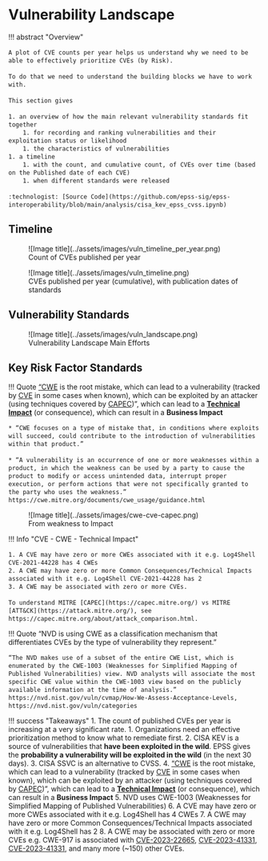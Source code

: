 # Vulnerability Landscape 

!!! abstract "Overview"

    A plot of CVE counts per year helps us understand why we need to be able to effectively prioritize CVEs (by Risk).

    To do that we need to understand the building blocks we have to work with.

    This section gives

    1. an overview of how the main relevant vulnerability standards fit together
        1. for recording and ranking vulnerabilities and their exploitation status or likelihood
        1. the characteristics of vulnerabilities
    1. a timeline
        1. with the count, and cumulative count, of CVEs over time (based on the Published date of each CVE)
        1. when different standards were released

    :technologist: [Source Code](https://github.com/epss-sig/epss-interoperability/blob/main/analysis/cisa_kev_epss_cvss.ipynb) 

## Timeline

<figure markdown>
  ![Image title](../assets/images/vuln_timeline_per_year.png)
  <figcaption>Count of CVEs published per year</figcaption>
</figure>

<figure markdown>
  ![Image title](../assets/images/vuln_timeline.png)
  <figcaption>CVEs published per year (cumulative), with publication dates of standards</figcaption>
</figure>


## Vulnerability Standards 
 
<figure markdown>
  ![Image title](../assets/images/vuln_landscape.png)
  <figcaption>Vulnerability Landscape Main Efforts</figcaption>
</figure>


## Key Risk Factor Standards

!!! Quote
    [“CWE](https://cwe.mitre.org/) is the root mistake, which can lead to a vulnerability (tracked by [CVE](https://cve.mitre.org/) in some cases when known), which can be exploited by an attacker (using techniques covered by [CAPEC](https://capec.mitre.org/))”, which can lead to a **[Technical Impact](https://capec.mitre.org/custom/view.html?id=1000)** (or consequence), which can result in a **Business Impact**

    * “CWE focuses on a type of mistake that, in conditions where exploits will succeed, could contribute to the introduction of vulnerabilities within that product.”
    
    * “A vulnerability is an occurrence of one or more weaknesses within a product, in which the weakness can be used by a party to cause the product to modify or access unintended data, interrupt proper execution, or perform actions that were not specifically granted to the party who uses the weakness.”
    https://cwe.mitre.org/documents/cwe_usage/guidance.html



<figure markdown>
  ![Image title](../assets/images/cwe-cve-capec.png)
  <figcaption>From weakness to Impact</figcaption>
</figure>

!!! Info "CVE - CWE - Technical Impact"

    1. A CVE may have zero or more CWEs associated with it e.g. Log4Shell CVE-2021-44228 has 4 CWEs
    2. A CWE may have zero or more Common Consequences/Technical Impacts associated with it e.g. Log4Shell CVE-2021-44228 has 2
    3. A CWE may be associated with zero or more CVEs.

    To understand MITRE [CAPEC](https://capec.mitre.org/) vs MITRE [ATT&CK](https://attack.mitre.org/), see https://capec.mitre.org/about/attack_comparison.html.
    
!!! Quote
    “NVD is using CWE as a classification mechanism that differentiates CVEs by the type of vulnerability they represent.”

    “The NVD makes use of a subset of the entire CWE List, which is enumerated by the CWE-1003 (Weaknesses for Simplified Mapping of Published Vulnerabilities) view. NVD analysts will associate the most specific CWE value within the CWE-1003 view based on the publicly available information at the time of analysis.”
    https://nvd.nist.gov/vuln/cvmap/How-We-Assess-Acceptance-Levels, https://nvd.nist.gov/vuln/categories

!!! success "Takeaways"
    1. The count of published CVEs per year is increasing at a very significant rate.
       1. Organizations need an effective prioritization method to know what to remediate first.
    2. CISA KEV is a source of vulnerabilities that **have been exploited in the wild**. EPSS gives the **probability a vulnerability will be exploited in the wild** (in the next 30 days).
    3. CISA SSVC is an alternative to CVSS.
    4.  [“CWE](https://cwe.mitre.org/) is the root mistake, which can lead to a vulnerability (tracked by [CVE](https://cve.mitre.org/) in some cases when known), which can be exploited by an attacker (using techniques covered by [CAPEC](https://capec.mitre.org/))”, which can lead to a **[Technical Impact](https://capec.mitre.org/custom/view.html?id=1000)** (or consequence), which can result in a **Business Impact**
    5. NVD uses CWE-1003 (Weaknesses for Simplified Mapping of Published Vulnerabilities)
    6. A CVE may have zero or more CWEs associated with it e.g. Log4Shell has 4 CWEs
    7. A CWE may have zero or more Common Consequences/Technical Impacts associated with it e.g. Log4Shell has 2
    8. A CWE may be associated with zero or more CVEs e.g. CWE-917 is associated with [CVE-2023-22665](https://nvd.nist.gov/vuln/detail/CVE-2023-22665), [CVE-2023-41331](https://nvd.nist.gov/vuln/detail/CVE-2023-27821), [CVE-2023-41331](https://nvd.nist.gov/vuln/detail/CVE-2023-41331), and many more (~150) other CVEs.





